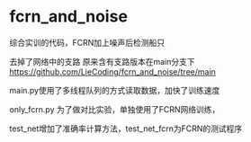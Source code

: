 # fcrn_and_noise

综合实训的代码，FCRN加上噪声后检测船只

去掉了网络中的支路 原来含有支路版本在main分支下 https://github.com/LieCoding/fcrn_and_noise/tree/main

main.py使用了多线程队列的方式读取数据，加快了训练速度  

only_fcrn.py 为了做对比实验，单独使用了FCRN网络训练，

test_net增加了准确率计算方法，test_net_fcrn为FCRN的测试程序

